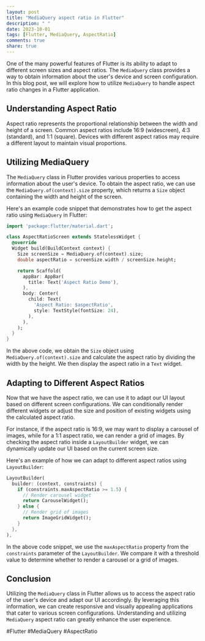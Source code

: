 ```yaml
---
layout: post
title: "MediaQuery aspect ratio in Flutter"
description: " "
date: 2023-10-01
tags: [Flutter, MediaQuery, AspectRatio]
comments: true
share: true
---
```


One of the many powerful features of Flutter is its ability to adapt to different screen sizes and aspect ratios. The `MediaQuery` class provides a way to obtain information about the user's device and screen configuration. In this blog post, we will explore how to utilize `MediaQuery` to handle aspect ratio changes in a Flutter application.

## Understanding Aspect Ratio

Aspect ratio represents the proportional relationship between the width and height of a screen. Common aspect ratios include 16:9 (widescreen), 4:3 (standard), and 1:1 (square). Devices with different aspect ratios may require a different layout to maintain visual proportions.

## Utilizing MediaQuery

The `MediaQuery` class in Flutter provides various properties to access information about the user's device. To obtain the aspect ratio, we can use the `MediaQuery.of(context).size` property, which returns a `Size` object containing the width and height of the screen.

Here's an example code snippet that demonstrates how to get the aspect ratio using `MediaQuery` in Flutter:

```dart
import 'package:flutter/material.dart';

class AspectRatioScreen extends StatelessWidget {
  @override
  Widget build(BuildContext context) {
    Size screenSize = MediaQuery.of(context).size;
    double aspectRatio = screenSize.width / screenSize.height;

    return Scaffold(
      appBar: AppBar(
        title: Text('Aspect Ratio Demo'),
      ),
      body: Center(
        child: Text(
          'Aspect Ratio: $aspectRatio',
          style: TextStyle(fontSize: 24),
        ),
      ),
    );
  }
}
```

In the above code, we obtain the `Size` object using `MediaQuery.of(context).size` and calculate the aspect ratio by dividing the width by the height. We then display the aspect ratio in a `Text` widget.

## Adapting to Different Aspect Ratios

Now that we have the aspect ratio, we can use it to adapt our UI layout based on different screen configurations. We can conditionally render different widgets or adjust the size and position of existing widgets using the calculated aspect ratio.

For instance, if the aspect ratio is 16:9, we may want to display a carousel of images, while for a 1:1 aspect ratio, we can render a grid of images. By checking the aspect ratio inside a `LayoutBuilder` widget, we can dynamically update our UI based on the current screen size.

Here's an example of how we can adapt to different aspect ratios using `LayoutBuilder`:

```dart
LayoutBuilder(
  builder: (context, constraints) {
    if (constraints.maxAspectRatio >= 1.5) {
      // Render carousel widget
      return CarouselWidget();
    } else {
      // Render grid of images
      return ImageGridWidget();
    }
  },
),
```

In the above code snippet, we use the `maxAspectRatio` property from the `constraints` parameter of the `LayoutBuilder`. We compare it with a threshold value to determine whether to render a carousel or a grid of images.

## Conclusion

Utilizing the `MediaQuery` class in Flutter allows us to access the aspect ratio of the user's device and adapt our UI accordingly. By leveraging this information, we can create responsive and visually appealing applications that cater to various screen configurations. Understanding and utilizing `MediaQuery` aspect ratio can greatly enhance the user experience.

#Flutter #MediaQuery #AspectRatio